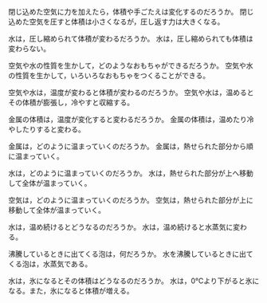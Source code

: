 閉じ込めた空気に力を加えたら，体積や手ごたえは変化するのだろうか。
閉じ込めた空気を圧すと体積は小さくなるが，圧し返す力は大きくなる。

水は，圧し縮められて体積が変わるだろうか。
水は，圧し縮められても体積は変わらない。

空気や水の性質を生かして，どのようなおもちゃができるだろうか。
空気や水の性質を生かして，いろいろなおもちゃをつくることができる。

空気や水は，温度が変わると体積が変わるのだろうか。
空気や水は，温めるとその体積が膨張し，冷やすと収縮する。

金属の体積は，温度が変化すると変わるだろうか。
金属の体積は，温めたり冷やしたりすると変わる。

金属は，どのように温まっていくのだろうか。
金属は，熱せられた部分から順に温まっていく。

水は，どのように温まっていくのだろうか。
水は，熱せられた部分が上へ移動して全体が温まっていく。

空気は，どのように温まっていくのだろうか。
空気は，熱せられた部分が上に移動して全体が温まっていく。

水は，温め続けるとどうなるのだろうか。
水は，温め続けると水蒸気に変わる。

沸騰しているときに出てくる泡は，何だろうか。
水を沸騰しているときに出てくる泡は，水蒸気である。

水は，氷になるとその体積はどうなるのだろうか。
水は，0℃より下がると氷になる。また，氷になると体積が増える。
